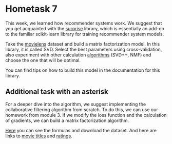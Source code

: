 # Hometask 7
This week, we learned how recommender systems work. We suggest that you get acquainted with the [surprise](https://surpriselib.com/) library, which is essentially an add-on to the familiar scikit-learn library for training recommender system models.

Take the [movielens](https://surprise.readthedocs.io/en/stable/dataset.html) dataset and build a matrix factorization model. In this library, it is called SVD. Select the best parameters using cross-validation, also experiment with other calculation [algorithms](https://surprise.readthedocs.io/en/stable/prediction_algorithms_package.html) (SVD++, NMF) and choose the one that will be optimal.

You can find tips on how to build this model in the documentation for this library.

## Additional task with an asterisk
For a deeper dive into the algorithm, we suggest implementing the collaborative filtering algorithm from scratch. To do this, we can use our homework from module 3. If we modify the loss function and the calculation of gradients, we can build a matrix factorization algorithm.

[Here](https://colab.research.google.com/drive/1biZdo4pc_Kkm-JvZsuadqDVphfUu1sGk?usp=sharing) you can see the formulas and download the dataset. And here are links to [movie titles](https://drive.google.com/file/d/12XeO4KXQfbvvTdLFbkYA-BeXzhlNnnuo/view?usp=sharing) and [ratings](https://drive.google.com/file/d/17V9OhXeZH9Wv17Nkh-Tqxa8svEmRZcIp/view?usp=sharing).